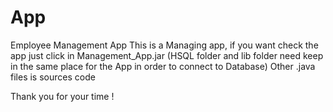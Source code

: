 # App
Employee Management App
This is a Managing app, 
if you want check the app just click in Management_App.jar
(HSQL folder and lib folder need keep in the same place for the App in order to connect to Database)
Other  .java  files is sources code

Thank you for your time !
